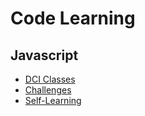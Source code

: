# Code Learning

## Javascript

- [DCI Classes](classes-fbw26)
- [Challenges](challenges)
- [Self-Learning](self-learning)
